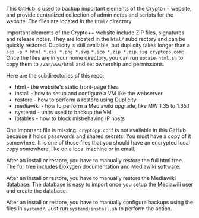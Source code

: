 This GitHub is used to backup important elements of the Crypto++ website, and provide centralized collection of admin notes and scripts for the website. The files are located in the `html/` directory.

Important elements of the Crypto++ website include ZIP files, signatures and release notes. They are located in the `html/` subdirectory and can be quickly restored. Duplicity is still available, but duplicity takes longer than a `scp -p *.html *.css *.png *.svg *.ico *.zip *.zip.sig cryptopp.com:`. Once the files are in your home directory, you can run `update-html.sh` to copy them to `/var/www/html` and set ownership and permissions.

Here are the subdirectories of this repo:

  * html - the website's static front-page files
  * install - how to setup and configure a VM like the webserver
  * restore - how to perform a restore using Duplicity
  * mediawiki - how to perform a Mediawiki upgrade, like MW 1.35 to 1.35.1
  * systemd - units used to backup the VM
  * iptables - how to block misbehaving IP hosts

One important file is missing. `cryptopp.conf` is not available in this GitHub because it holds passwords and shared secrets. You must have a copy of it somewhere. It is one of those files that you should have an encrypted local copy somewhere, like on a local machine or in email.

After an install or restore, you have to manually restore the full html tree. The full tree includes Doxygen documentation and Mediawiki software.

After an install or restore, you have to manually restore the Mediawiki database. The database is easy to import once you setup the Mediawili user and create the database.

After an install or restore, you have to manually configure backups using the files in `systemd/`. Just run `systemd/install.sh` to perform the action.
